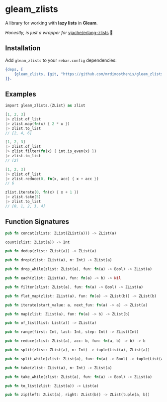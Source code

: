 # gleam_zlists

A library for working with **lazy lists** in **Gleam**.

_Honestly, is just a wrapper for_ [vjache/erlang-zlists](https://github.com/vjache/erlang-zlists) :pleading_face:

## Installation

Add `gleam_zlists` to your `rebar.config` dependencies:

```erlang
{deps, [
    {gleam_zlists, {git, "https://github.com/mrdimosthenis/gleam_zlists", {tag, "0.1"}}
]}.
```

## Examples

```rust
import gleam_zlists.{ZList} as zlist

[1, 2, 3]
|> zlist.of_list
|> zlist.map(fn(x) { 2 * x })
|> zlist.to_list
// [2, 4, 6]

[1, 2, 3]
|> zlist.of_list
|> zlist.filter(fn(x) { int.is_even(x) })
|> zlist.to_list
// [2]

[1, 2, 3]
|> zlist.of_list
|> zlist.reduce(0, fn(x, acc) { x + acc })
// 6

zlist.iterate(0, fn(x) { x + 1 })
|> zlist.take(5)
|> zlist.to_list
// [0, 1, 2, 3, 4]
```

## Function Signatures

```rust
pub fn concat(zlists: ZList(ZList(a))) -> ZList(a)
```

```rust
count(zlist: ZList(a)) -> Int
```

```rust
pub fn dedup(zlist: ZList(a)) -> ZList(a)
```

```rust
pub fn drop(zlist: ZList(a), n: Int) -> ZList(a)
```

```rust
pub fn drop_while(zlist: ZList(a), fun: fn(a) -> Bool) -> ZList(a)
```

```rust
pub fn each(zlist: ZList(a), fun: fn(a) -> b) -> Nil
```

```rust
pub fn filter(zlist: ZList(a), fun: fn(a) -> Bool) -> ZList(a)
```

```rust
pub fn flat_map(zlist: ZList(a), fun: fn(a) -> ZList(b)) -> ZList(b)
```

```rust
pub fn iterate(start_value: a, next_fun: fn(a) -> a) -> ZList(a)
```

```rust
pub fn map(zlist: ZList(a), fun: fn(a) -> b) -> ZList(b)
```

```rust
pub fn of_list(list: List(a)) -> ZList(a)
```

```rust
pub fn range(first: Int, last: Int, step: Int) -> ZList(Int)
```

```rust
pub fn reduce(zlist: ZList(a), acc: b, fun: fn(a, b) -> b) -> b
```

```rust
pub fn split(zlist: ZList(a), n: Int) -> tuple(List(a), ZList(a))
```

```rust
pub fn split_while(zlist: ZList(a), fun: fn(a) -> Bool) -> tuple(List(a), ZList(a))
```

```rust
pub fn take(zlist: ZList(a), n: Int) -> ZList(a)
```

```rust
pub fn take_while(zlist: ZList(a), fun: fn(a) -> Bool) -> ZList(a)
```

```rust
pub fn to_list(zlist: ZList(a)) -> List(a)
```

```rust
pub fn zip(left: ZList(a), right: ZList(b)) -> ZList(tuple(a, b))
```
